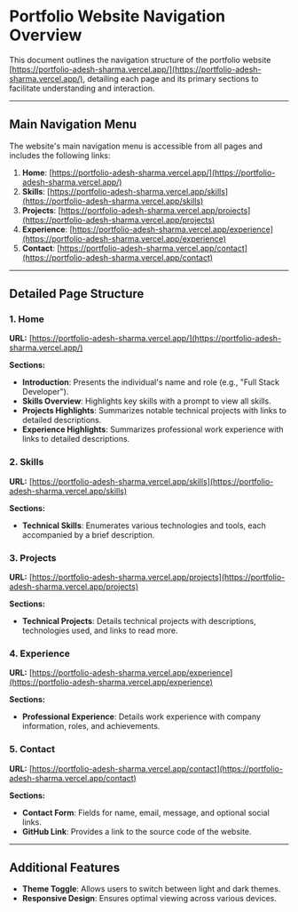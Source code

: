 # Portfolio Website Navigation Overview

This document outlines the navigation structure of the portfolio website [https://portfolio-adesh-sharma.vercel.app/](https://portfolio-adesh-sharma.vercel.app/), detailing each page and its primary sections to facilitate understanding and interaction.

---

## Main Navigation Menu

The website's main navigation menu is accessible from all pages and includes the following links:

1. **Home**: [https://portfolio-adesh-sharma.vercel.app/](https://portfolio-adesh-sharma.vercel.app/)
2. **Skills**: [https://portfolio-adesh-sharma.vercel.app/skills](https://portfolio-adesh-sharma.vercel.app/skills)
3. **Projects**: [https://portfolio-adesh-sharma.vercel.app/projects](https://portfolio-adesh-sharma.vercel.app/projects)
4. **Experience**: [https://portfolio-adesh-sharma.vercel.app/experience](https://portfolio-adesh-sharma.vercel.app/experience)
5. **Contact**: [https://portfolio-adesh-sharma.vercel.app/contact](https://portfolio-adesh-sharma.vercel.app/contact)

---

## Detailed Page Structure

### 1. Home

**URL:** [https://portfolio-adesh-sharma.vercel.app/](https://portfolio-adesh-sharma.vercel.app/)

**Sections:**

- **Introduction**: Presents the individual's name and role (e.g., "Full Stack Developer").
- **Skills Overview**: Highlights key skills with a prompt to view all skills.
- **Projects Highlights**: Summarizes notable technical projects with links to detailed descriptions.
- **Experience Highlights**: Summarizes professional work experience with links to detailed descriptions.

### 2. Skills

**URL:** [https://portfolio-adesh-sharma.vercel.app/skills](https://portfolio-adesh-sharma.vercel.app/skills)

**Sections:**

- **Technical Skills**: Enumerates various technologies and tools, each accompanied by a brief description.

### 3. Projects

**URL:** [https://portfolio-adesh-sharma.vercel.app/projects](https://portfolio-adesh-sharma.vercel.app/projects)

**Sections:**

- **Technical Projects**: Details technical projects with descriptions, technologies used, and links to read more.

### 4. Experience

**URL:** [https://portfolio-adesh-sharma.vercel.app/experience](https://portfolio-adesh-sharma.vercel.app/experience)

**Sections:**

- **Professional Experience**: Details work experience with company information, roles, and achievements.

### 5. Contact

**URL:** [https://portfolio-adesh-sharma.vercel.app/contact](https://portfolio-adesh-sharma.vercel.app/contact)

**Sections:**

- **Contact Form**: Fields for name, email, message, and optional social links.
- **GitHub Link**: Provides a link to the source code of the website.

---

## Additional Features

- **Theme Toggle**: Allows users to switch between light and dark themes.
- **Responsive Design**: Ensures optimal viewing across various devices.
